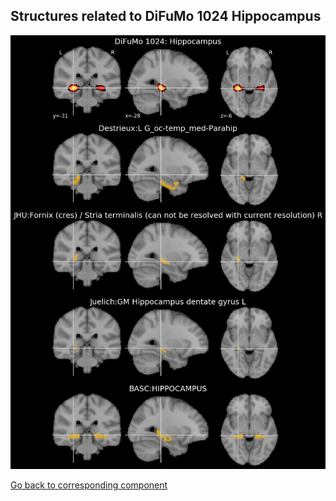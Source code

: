 


## Structures related to DiFuMo 1024 Hippocampus

![172](172.jpg "Structures related to DiFuMo 1024 Hippocampus")

[Go back to corresponding component](https://parietal-inria.github.io/DiFuMo/1024/html/172.html)